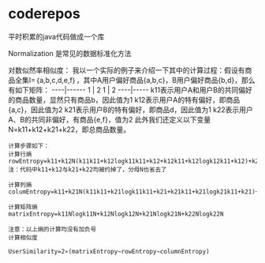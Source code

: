 # coderepos
平时积累的java代码做成一个库

Normalization 是常见的数据标准化方法

对数似然率相似度：
    我以一个实际的例子来介绍一下其中的计算过程：假设有商品全集I=｛a,b,c,d,e,f｝，其中A用户偏好商品{a,b,c}，B用户偏好商品{b,d}，那么有如下矩阵：
    ----|------
    1   |   2
    1   |   2
    ----|-----
    k11表示用户A和用户B的共同偏好的商品数量，显然只有商品b，因此值为1
    k12表示用户A的特有偏好，即商品{a,c}，因此值为2
    k21表示用户B的特有偏好，即商品d，因此值为1
    k22表示用户A、B的共同非偏好，有商品{e,f}，值为2
    此外我们还定义以下变量N=k11+k12+k21+k22，即总商品数量。

    计算步骤如下：
    计算行熵
    rowEntropy=k11+k12N(k11k11+k12logk11k11+k12+k12k11+k12logk12k11+k12)+k21+k22N(k21k21+k22logk21k21+k22+k22k21+k22logk22k21+k22)
    注：代码中k11+k12与k21+k22均被约掉了，分母N也省去了

    计算列熵
    columEntropy=k11+k21N(k11k11+k21logk11k11+k21+k21k11+k21logk21k11+k21)+k12+k22N(k12k12+k22logk12k12+k22+k22k12+k22logk22k12+k22)

    计算矩阵熵
    matrixEntropy=k11Nlogk11N+k12Nlogk12N+k21Nlogk21N+k22Nlogk22N

    注意：以上熵的计算均没有加负号
    计算相似度

    UserSimilarity=2∗(matrixEntropy−rowEntropy−columnEntropy)